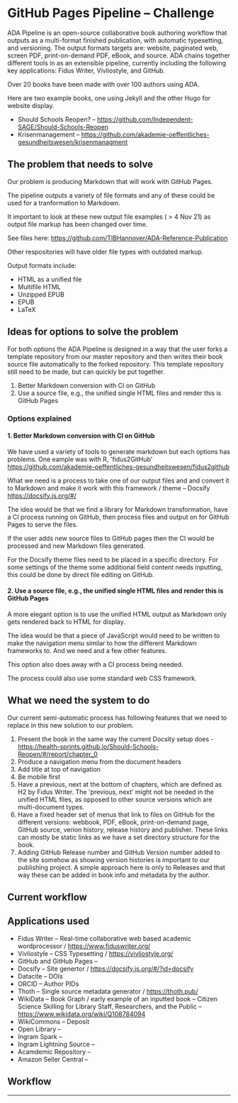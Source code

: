 # GitHub Pages Pipeline – Challenge 

ADA Pipeline is an open-source collaborative book authoring workflow that outputs as a multi-format finished publication, with automatic typesetting, and versioning. The output formats targets are: website, paginated web, screen PDF, print-on-demand PDF, eBook, and source. ADA chains together different tools in as an extensible pipeline, currently including the following key applications: Fidus Writer, Vivliostyle, and GitHub.

Over 20 books have been made with over 100 authors using ADA.

Here are two example books, one using Jekyll and the other Hugo for website display.

  - Should Schools Reopen? – https://github.com/Independent-SAGE/Should-Schools-Reopen
  - Krisenmanagement – https://github.com/akademie-oeffentliches-gesundheitswesen/krisenmanagment

## The problem that needs to solve

Our problem is producing Markdown that will work with GitHub Pages.

The pipeline outputs a variety of file formats and any of these could be used for a tranformation to Markdown.

It important to look at these new output file examples ( > 4 Nov 21) as output file markup has been changed over time.

See files here: https://github.com/TIBHannover/ADA-Reference-Publication

Other respositories will have older file types with outdated markup.

Output formats include:

  -  HTML as a unified file
  -  Multifile HTML
  -  Unzipped EPUB
  -  EPUB
  -  LaTeX 

## Ideas for options to solve the problem

For both options the ADA Pipeline is designed in a way that the user forks a template repository from our master repository and then writes their book source file automatically to the forked repository. This template repository still need to be made, but can quickly be put together.

  1. Better Markdown conversion with CI on GitHub
  2. Use a source file, e.g., the unified single HTML files and render this is GitHub Pages

### Options explained

#### 1. Better Markdown conversion with CI on GitHub

We have used a variety of tools to generate markdown but each options has problems. One eample was with R, 'fidus2GitHub' https://github.com/akademie-oeffentliches-gesundheitswesen/fidus2github 

What we need is a process to take one of our output files and and convert it to Markdown and make it work with this framework / theme – Docsify https://docsify.js.org/#/

The idea would be that we find a library for Markdown transformation, have a CI process running on GitHub, then process files and output on for GitHub Pages to serve the files.

If the user adds new source files to GitHub pages then the CI would be processed and new Markdown files generated.

For the Docsify theme files need to be placed in a specific directory. For some settings of the theme some additional field content needs inputting, this could be done by direct file editing on GitHub.

#### 2. Use a source file, e.g., the unified single HTML files and render this is GitHub Pages

A more elegant option is to use the unified HTML output as Markdown only gets rendered back to HTML for display.

The idea would be that a piece of JavaScript would need to be written to make the navigation menu similar to how the different Markdown frameworks to. And we need and a few other features.

This option also does away with a CI process being needed.

The process could also use some standard web CSS framework.

## What we need the system to do

Our current semi-automatic process has following features that we need to replace in this new solution to our problem.

  1. Present the book in the same way the current Docsity setup does - https://health-sprints.github.io/Should-Schools-Reopen/#/report/chapter_0
  2. Produce a navigation menu from the document headers
  3. Add title at top of navigation
  4. Be mobile first
  5. Have a previous, next at the bottom of chapters, which are defined as H2 by Fidus Writer. The 'previous, next' might not be needed in the unified HTML files, as opposed to other source versions which are multi-document types.
  6. Have a fixed header set of menus that link to files on GitHub for the different versions: webbook, PDF, eBook, print-on-demand page, GitHub source, verion history, release history and publisher. These links can mostly be static links as we have a set directory structure for the book.
  7. Adding GitHub Release number and GitHub Version number added to the site somehow as showing version histories is important to our publishing project. A simple approach here is only to Releases and that way these can be added in book info and metadata by the author.

## Current workflow



## Applications used

  - Fidus Writer – Real-time collaborative web based academic wordprocessor / https://www.fiduswriter.org/
  - Vivliostyle – CSS Typesetting / https://vivliostyle.org/
  - GitHub and GitHub Pages – 
  - Docsify – Site genertor / https://docsify.js.org/#/?id=docsify
  - Datacite – DOIs 
  - ORCID – Author PIDs 
  - Thoth – Single source metadata generator / https://thoth.pub/
  - WikiData – Book Graph / early example of an inputted book – Citizen Science Skilling for Library Staff, Researchers, and the Public –  https://www.wikidata.org/wiki/Q108784094
  - WikiCommons – Deposit
  - Open Library –  
  - Ingram Spark – 
  - Ingram Lightning Source – 
  - Acamdemic Repository – 
  - Amazon Seller Central – 

## Workflow


---

